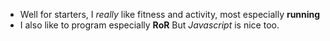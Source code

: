 * Well for starters, I _really_ like fitness and activity, most especially **running** 
* I also like to program especially **RoR** But _Javascript_ is nice too. 

